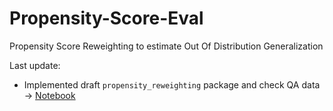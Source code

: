 # Propensity-Score-Eval
Propensity Score Reweighting to estimate Out Of Distribution Generalization


Last update: 
+ Implemented draft `propensity_reweighting` package and check QA data -> [Notebook]([https://arxiv.org/pdf/1908.10084.pdf](https://github.com/grgera/Propensity-Score-Eval/blob/main/toy_example_3.0.ipynb))
